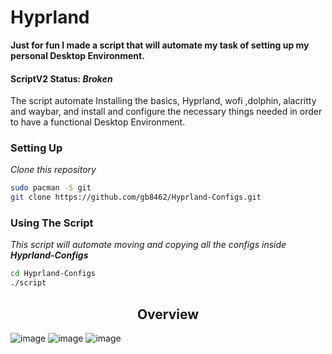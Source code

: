 # Hyprland

**Just for fun I made a script that will automate my task of setting up my personal Desktop Environment.**

#### ScriptV2 Status: _Broken_

The script automate Installing the basics, Hyprland, wofi ,dolphin, alacritty and waybar, and install and configure the necessary things needed in order to have a functional Desktop Environment.


### Setting Up
_Clone this repository_
```bash
sudo pacman -S git
git clone https://github.com/gb8462/Hyprland-Configs.git
```

### Using The Script
_This script will automate moving and copying all the configs inside **Hyprland-Configs**_
```bash
cd Hyprland-Configs
./script
```

<h2 align="center">Overview</h2>

![image](https://github.com/user-attachments/assets/b896442a-96ec-418b-a22c-87eb215ec55a)
![image](https://github.com/user-attachments/assets/3b6f28d6-0470-400a-b07d-2ca1a5a6c196)
![image](https://github.com/user-attachments/assets/64cb0841-e36f-4c9e-98f3-31291d54c197)
